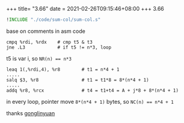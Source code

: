 +++
title= "3.66"
date = 2021-02-26T09:15:46+08:00
+++
3.66

```asm
!INCLUDE "./code/sum-col/sum-col.s"
```

base on comments in asm code

    cmpq %rdi, %rdx    # cmp t5 & t3
    jne .L3            # if t5 != n*3, loop

t5 is var i, so `NR(n) == n*3`

    leaq 1(,%rdi,4), %r8        # t1 = n*4 + 1
    .....
    salq $3, %r8                # t1 = t1*8 = 8*(n*4 + 1)
    .....
    addq %r8, %rcx              # t4 = t1+t4 = A + j*8 + 8*(n*4 + 1)

in every loop, pointer move `8*(n*4 + 1)` bytes, so `NC(n) == n*4 + 1`

thanks [gonglinyuan](https://github.com/DreamAndDead/CSAPP-3e-Solutions/issues/5)
